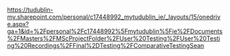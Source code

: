 https://tudublin-my.sharepoint.com/personal/c17448992_mytudublin_ie/_layouts/15/onedrive.aspx?ga=1&id=%2Fpersonal%2Fc17448992%5Fmytudublin%5Fie%2FDocuments%2FMasters%2FMScProjectFolder%2FUser%20Testing%2FUser%20Testing%20Recordings%2FFinal%2DTesting%2FComparativeTestingSean